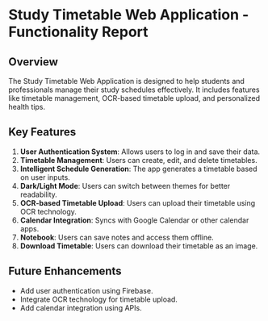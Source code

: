 # Study Timetable Web Application - Functionality Report

## Overview
The Study Timetable Web Application is designed to help students and professionals manage their study schedules effectively. It includes features like timetable management, OCR-based timetable upload, and personalized health tips.

## Key Features
1. **User Authentication System**: Allows users to log in and save their data.
2. **Timetable Management**: Users can create, edit, and delete timetables.
3. **Intelligent Schedule Generation**: The app generates a timetable based on user inputs.
4. **Dark/Light Mode**: Users can switch between themes for better readability.
5. **OCR-based Timetable Upload**: Users can upload their timetable using OCR technology.
6. **Calendar Integration**: Syncs with Google Calendar or other calendar apps.
7. **Notebook**: Users can save notes and access them offline.
8. **Download Timetable**: Users can download their timetable as an image.

## Future Enhancements
- Add user authentication using Firebase.
- Integrate OCR technology for timetable upload.
- Add calendar integration using APIs.